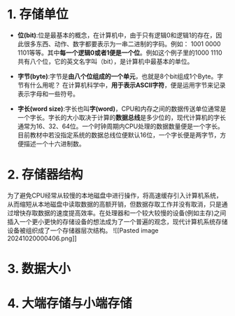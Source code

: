 # 1. 存储单位

- **位(bit)**:位是最基本的概念，在计算机中，由于只有逻辑0和逻辑1的存在，因此很多东西、动作、数字都要表示为一串二进制的字码。例如： 1001 0000 1101等等。其中**每一个逻辑0或者1便是一个位**。例如这个例子里的1000 1110共有八个位，它的英文名字叫（bit），是计算机中最基本的单位。

- **字节(byte)**:字节是**由八个位组成的一个单元**，也就是8个bit组成1个Byte。字节有什么用呢？ 在计算机科学中，**用于表示ASCII字符**，便是运用字节来记录表示字母和一些符号。

- **字长(word size)**:字长也叫**字(word)**，CPU和内存之间的数据传送单位通常是一个字长。字长的大小取决于计算的**数据总线**是多少位的，现代计算机的字长通常为16、32、64位。一个时钟周期内CPU处理的数据数量便是一个字长。目前教材中若没指定系统的数据总线位便默认16位，一个字长便是两字节，方便描述一个十六进制数。

# 2. 存储器结构

为了避免CPU经常从较慢的本地磁盘中进行操作，将高速缓存引入计算机系统，从而缩短从本地磁盘中读取数据的高额开销，但数据存取工作并没有取消，只是通过增快存取数据的速度提高效率。在处理器和一个较大较慢的设备(例如主存)之间插入一个更小更快的存储设备的想法成为了一个普遍的观念，现代计算机系统存储设备被组织成了一个存储器层次结构。
![[Pasted image 20241020000406.png]]

# 3. 数据大小

# 4. 大端存储与小端存储


